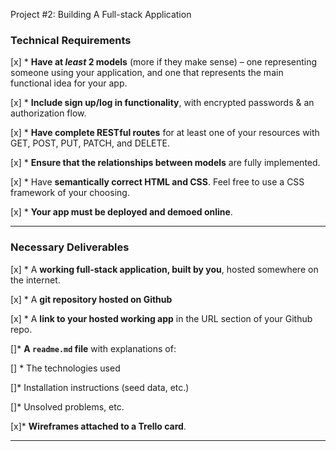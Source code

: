 

Project #2: Building A Full-stack Application

### Technical Requirements

[x] * **Have at _least_ 2 models** (more if they make sense) – one representing someone using your application, and one that represents the main functional idea for your app.

[x] * **Include sign up/log in functionality**, with encrypted passwords & an authorization flow.

[x] * **Have complete RESTful routes** for at least one of your resources with GET, POST, PUT, PATCH, and DELETE.

[x] * **Ensure that the relationships between models** are fully implemented.

[x] * Have **semantically correct HTML and CSS**. Feel free to use a CSS framework of your choosing.

[x] * **Your app must be deployed and demoed online**.

---

### Necessary Deliverables

[x] * A **working full-stack application, built by you**, hosted somewhere on the internet.

[x] * A **git repository hosted on Github**

[x] * A **link to your hosted working app** in the URL section of your Github repo.

[]* **A ``readme.md`` file** with explanations of:

 [] * The technologies used

  []* Installation instructions (seed data, etc.)

  []* Unsolved problems, etc.

[x]* **Wireframes attached to a Trello card**.

---

